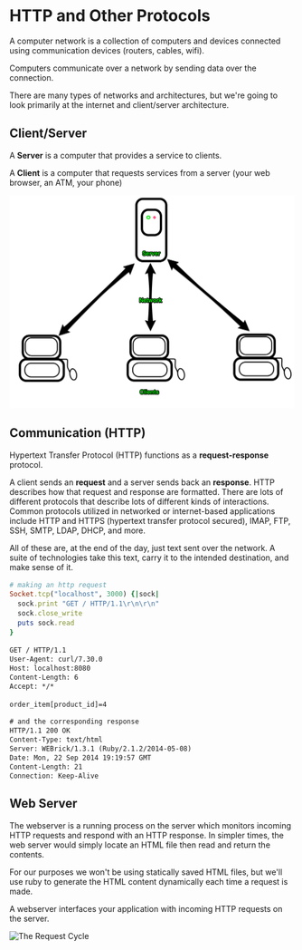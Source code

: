 # HTTP and Other Protocols

A computer network is a collection of computers and devices connected using communication devices (routers, cables, wifi).

Computers communicate over a network by sending data over the connection.

There are many types of networks and architectures, but we're going to look primarily at the internet and client/server architecture.

## Client/Server

A **Server** is a computer that provides a service to clients.

A **Client** is a computer that requests services from a server (your web browser, an ATM, your phone)

![Client Server](networking/client-server.png)

## Communication (HTTP)

Hypertext Transfer Protocol (HTTP) functions as a __request-response__ protocol.

A client sends an __request__ and a server sends back an __response__. HTTP describes how that request and response are formatted. There are lots of different protocols that describe lots of different kinds of interactions. Common protocols utilized in networked or internet-based applications include HTTP and HTTPS (hypertext transfer protocol secured), IMAP, FTP, SSH, SMTP, LDAP, DHCP, and more.

All of these are, at the end of the day, just text sent over the network. A suite of technologies take this text, carry it to the intended destination, and make sense of it.

```ruby
# making an http request
Socket.tcp("localhost", 3000) {|sock|
  sock.print "GET / HTTP/1.1\r\n\r\n"
  sock.close_write
  puts sock.read
}
```

```
GET / HTTP/1.1
User-Agent: curl/7.30.0
Host: localhost:8080
Content-Length: 6
Accept: */*

order_item[product_id]=4
```

```
# and the corresponding response
HTTP/1.1 200 OK
Content-Type: text/html
Server: WEBrick/1.3.1 (Ruby/2.1.2/2014-05-08)
Date: Mon, 22 Sep 2014 19:19:57 GMT
Content-Length: 21
Connection: Keep-Alive
```

## Web Server
The webserver is a running process on the server which monitors incoming HTTP requests
and respond with an HTTP response. In simpler times, the web server would simply locate
an HTML file then read and return the contents.

For our purposes we won't be using statically saved HTML files, but we'll use ruby
to generate the HTML content dynamically each time a request is made.

A webserver interfaces your application with incoming HTTP requests on the server.

![The Request Cycle](networking/request-cycle.png)
